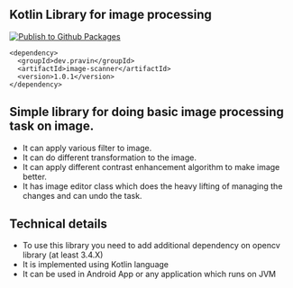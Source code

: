 ## Kotlin Library for image processing

[![Publish to Github Packages](https://github.com/pravinyo/image-scanner/actions/workflows/ci-publish-to-github-packages.yaml/badge.svg)](https://github.com/pravinyo/image-scanner/actions/workflows/ci-publish-to-github-packages.yaml)

```maven
<dependency>
  <groupId>dev.pravin</groupId>
  <artifactId>image-scanner</artifactId>
  <version>1.0.1</version>
</dependency>
```

## Simple library for doing basic image processing task on image.

- It can apply various filter to image.
- It can do different transformation to the image.
- It can apply different contrast enhancement algorithm to make image better.
- It has image editor class which does the heavy lifting of managing the changes and can undo the task.

## Technical details

- To use this library you need to add additional dependency on opencv library (at least 3.4.X)
- It is implemented using Kotlin language
- It can be used in Android App or any application which runs on JVM